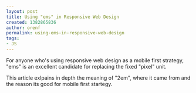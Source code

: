 ```yaml
---
layout: post
title: Using "ems" in Responsive Web Design
created: 1382865836
author: orenf
permalink: using-ems-in-responsive-web-design
tags:
- JS
---
```

<p>For anyone who&#39;s using responsive web design as a mobile first strategy, &quot;ems&quot; is an excellent candidate for replacing the fixed &quot;pixel&quot; unit.</p>

<p>This article exlpains in depth the meaning of &quot;2em&quot;, where it came from and the reason its good for mobile first startegy.</p>

